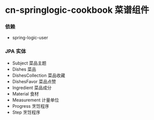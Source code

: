 # cn-springlogic-cookbook 菜谱组件

### 依赖
- spring-logic-user

### JPA 实体
- Subject 菜品主题
- Dishes 菜品
- DishesCollection 菜品收藏
- DishesFavor 菜品点赞
- Ingredient 菜品成分
- Material 食材
- Measurement 计量单位
- Progress 烹饪程序
- Step 烹饪程序
